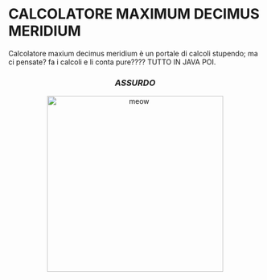 #  CALCOLATORE MAXIMUM DECIMUS MERIDIUM 
       
Calcolatore maxium decimus meridium è un portale di calcoli stupendo; ma ci pensate? fa i calcoli e li conta pure???? TUTTO IN JAVA POI. 
<h3 align="center"><i>ASSURDO</i></h3>

<div align="center">
  <img width="350" src="https://www.educolor.it/disegno-da-colorare-calcolatrice-dl8778.jpg" alt="meow" />
</div>

